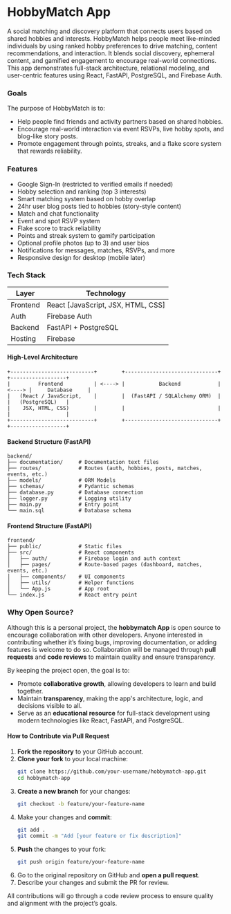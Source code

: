 # HobbyMatch App

A social matching and discovery platform that connects users based on shared hobbies and interests. HobbyMatch helps people meet like-minded individuals by using ranked hobby preferences to drive matching, content recommendations, and interaction. It blends social discovery, ephemeral content, and gamified engagement to encourage real-world connections. This app demonstrates full-stack architecture, relational modeling, and user-centric features using React, FastAPI, PostgreSQL, and Firebase Auth.

### Goals

The purpose of HobbyMatch is to:
- Help people find friends and activity partners based on shared hobbies.
- Encourage real-world interaction via event RSVPs, live hobby spots, and blog-like story posts.
- Promote engagement through points, streaks, and a flake score system that rewards reliability.

### Features

- Google Sign-In (restricted to verified emails if needed)
- Hobby selection and ranking (top 3 interests)
- Smart matching system based on hobby overlap
- 24hr user blog posts tied to hobbies (story-style content)
- Match and chat functionality
- Event and spot RSVP system
- Flake score to track reliability
- Points and streak system to gamify participation
- Optional profile photos (up to 3) and user bios
- Notifications for messages, matches, RSVPs, and more
- Responsive design for desktop (mobile later)


### Tech Stack

| Layer        | Technology                                |
|--------------|--------------------------------------------|
| Frontend     | React [JavaScript, JSX, HTML, CSS]         |
| Auth         | Firebase Auth                              |
| Backend      | FastAPI + PostgreSQL                       |
| Hosting      | Firebase                                   |

#### High-Level Architecture

```plaintext
+---------------------------+        +------------------------------+        +------------------+
|         Frontend          | <----> |           Backend            | <----> |     Database     |
|   (React / JavaScript,    |        |  (FastAPI / SQLAlchemy ORM)  |        |   (PostgreSQL)   |
|    JSX, HTML, CSS)        |        |                              |        |                  |
+---------------------------+        +------------------------------+        +------------------+
```

#### Backend Structure (FastAPI)

```plaintext
backend/
├── documentation/     # Documentation text files
├── routes/            # Routes (auth, hobbies, posts, matches, events, etc.)
├── models/            # ORM Models
├── schemas/           # Pydantic schemas
├── database.py        # Database connection
├── logger.py          # Logging utility
├── main.py            # Entry point
└── main.sql           # Database schema
```

#### Frontend Structure (FastAPI)

```plaintext
frontend/
├── public/            # Static files
├── src/               # React components
│   ├── auth/          # Firebase login and auth context
│   ├── pages/         # Route-based pages (dashboard, matches, events, etc.)
│   ├── components/    # UI components
│   ├── utils/         # Helper functions
│   └── App.js         # App root
└── index.js           # React entry point
```
### Why Open Source?

Although this is a personal project, the **hobbymatch App** is open source to encourage collaboration with other developers. Anyone interested in contributing whether it’s fixing bugs, improving documentation, or adding features is welcome to do so. Collaboration will be managed through **pull requests** and **code reviews** to maintain quality and ensure transparency.

By keeping the project open, the goal is to:

- Promote **collaborative growth**, allowing developers to learn and build together.
- Maintain **transparency**, making the app's architecture, logic, and decisions visible to all.
- Serve as an **educational resource** for full-stack development using modern technologies like React, FastAPI, and PostgreSQL.

#### How to Contribute via Pull Request

1. **Fork the repository** to your GitHub account.
2. **Clone your fork** to your local machine:
   ```bash
   git clone https://github.com/your-username/hobbymatch-app.git
   cd hobbymatch-app
   ```
3. **Create a new branch** for your changes:
   ```bash
   git checkout -b feature/your-feature-name
   ```
4. Make your changes and **commit**:
   ```bash
   git add .
   git commit -m "Add [your feature or fix description]"
   ```
5. **Push** the changes to your fork:
   ```bash
   git push origin feature/your-feature-name
   ```
6. Go to the original repository on GitHub and **open a pull request**.
7. Describe your changes and submit the PR for review.

All contributions will go through a code review process to ensure quality and alignment with the project’s goals.